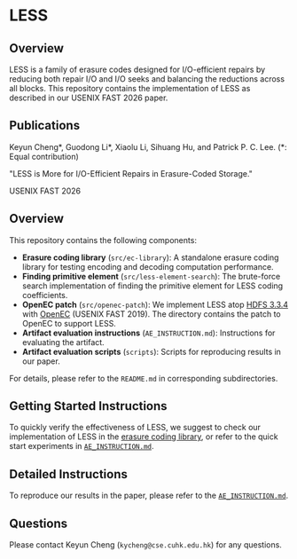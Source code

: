# LESS

## Overview

LESS is a family of erasure codes designed for I/O-efficient repairs by
reducing both repair I/O and I/O seeks and balancing the reductions across all
blocks.  This repository contains the implementation of LESS as described in
our USENIX FAST 2026 paper.

## Publications

Keyun Cheng*, Guodong Li*, Xiaolu Li, Sihuang Hu, and Patrick P. C. Lee. (*:
Equal contribution)

"LESS is More for I/O-Efficient Repairs in Erasure-Coded
Storage."

USENIX FAST 2026

## Overview

This repository contains the following components:

* **Erasure coding library** (```src/ec-library```): A standalone erasure coding
  library for testing encoding and decoding computation performance.
* **Finding primitive element** (```src/less-element-search```): The brute-force search implementation of finding the primitive element for LESS
coding coefficients.
* **OpenEC patch** (```src/openec-patch```): We implement LESS atop [HDFS 3.3.4](https://hadoop.apache.org/docs/r3.3.4/)
  with [OpenEC](https://www.usenix.org/conference/fast19/presentation/li)
  (USENIX FAST 2019). The directory contains the patch to OpenEC to support LESS.
* **Artifact evaluation instructions** (```AE_INSTRUCTION.md```): Instructions for evaluating the artifact.
* **Artifact evaluation scripts** (```scripts```): Scripts for reproducing
  results in our paper.

For details, please refer to the ```README.md``` in corresponding
subdirectories.

## Getting Started Instructions

To quickly verify the effectiveness of LESS, we suggest to check our
implementation of LESS in the [erasure coding library](src/ec-library), or
refer to the quick start experiments in [```AE_INSTRUCTION.md```](AE_INSTRUCTION.md).

## Detailed Instructions

To reproduce our results in the paper, please refer to the [```AE_INSTRUCTION.md```](AE_INSTRUCTION.md).

## Questions

Please contact Keyun Cheng (```kycheng@cse.cuhk.edu.hk```) for any questions.
